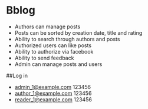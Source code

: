 # Bblog

* Authors can manage posts
* Posts can be sorted by creation date, title and rating
* Ability to search through authors and posts
* Authorized users can like posts
* Ability to authorize via facebook
* Ability to send feedback
* Admin can manage posts and users

##Log in

* admin_1@example.com 123456
* author_1@example.com 123456
* reader_1@example.com 123456
